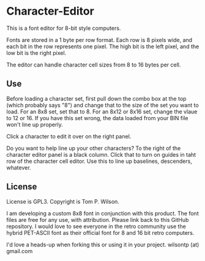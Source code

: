 # Character-Editor
This is a font editor for 8-bit style computers. 

Fonts are stored in a 1 byte per row format. Each row is 8 pixels wide, and 
each bit in the row represents one pixel. The high bit is the left pixel, and 
the low bit is the right pixel.

The editor can handle character cell sizes from 8 to 16 bytes per cell. 

## Use
Before loading a character set, first pull down the combo box at the top (which probably says "8") and change that to the size of the 
set you want to load. For an 8x8 set, set that to 8. For an 8x12 or 8x16 set, change the vlaue to 12 or 16. If you have this set wrong, 
the data loaded from your BIN file won't line up properly. 

Click a character to edit it over on the right panel. 

Do you want to help line up your other characters? To the right of the character editor panel is a black column. 
Click that to turn on guides in taht row of the character cell editor. Use this to line up baselines, descenders, whatever. 

## License
License is GPL3. Copyright is Tom P. Wilson. 

I am developing a custom 8x8 font in conjunction with this product. The font files are free for any use, with
attribution. Please link back to this GitHub repository. I would love to see everyone in the retro community
use the hybrid PET-ASCII font as their official font for 8 and 16 bit retro computers.

I'd love a heads-up when forking this or using it in your project. 
wilsontp (at) gmail.com

